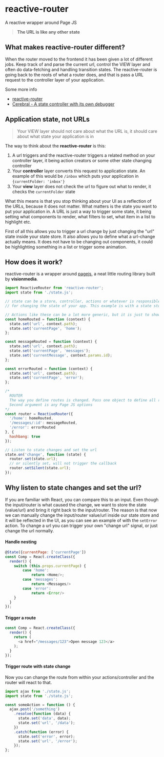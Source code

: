 # reactive-router
A reactive wrapper around Page JS

> **The URL is like any other state**

## What makes reactive-router different?
When the router moved to the frontend it has been given a lot of different jobs. Keep track of and parse the current url, control the VIEW layer and often do data-fetching and handling transition states. The reactive-router is going back to the roots of what a router does, and that is pass a URL request to the controller layer of your application.

Some more info
- [reactive-router](https://www.youtube.com/watch?v=6tUbnDHq8xs)
- [Cerebral - A state controller with its own debugger](https://www.youtube.com/watch?v=xCIv4-Q2dtA)

## Application state, not URLs
> Your VIEW layer should not care about what the URL is, it should care about what state your application is in

The way to think about the **reactive-router** is this:

1. A url triggers and the reactive-router triggers a related method on your controller layer, it being action creators or some other state changing controller
2. Your **controller** layer converts this request to application state. An example of this would be `/inbox` which puts your application in `{currentFolder: 'inbox'}`
3. Your **view** layer does not check the url to figure out what to render, it checks the `currentFolder` state

What this means is that you stop thinking about your UI as a reflection of the URLs, because it does not matter. What matters is the state you want to put your application in. A URL is just a way to trigger some state, it being setting what components to render, what filters to set, what item in a list to highlight etc.

First of all this allows you to trigger a url change by just changing the "url" state inside your state store. It also allows you to define what a url-change actually means. It does not have to be changing out components, it could be highlighting something in a list or trigger some animation.

## How does it work?
reactive-router is a wrapper around [pagejs](https://visionmedia.github.io/page.js/), a neat little routing library built by **visionmedia**.

```js
import ReactiveRouter from 'reactive-router';
import state from './state.js';

// state can be a store, controller, actions or whatever is responsible
// for changing the state of your app. This example is with a state store

// Actions like these can be a lot more generic, but it is just to show you
const homeRouted = function (context) {
  state.set('url', context.path);
  state.set('currentPage', 'home');
};

const messageRouted = function (context) {
  state.set('url', context.path);
  state.set('currentPage', 'messages');
  state.set('currentMessage', context.params.id);
};

const errorRouted = function (context) {
  state.set('url', context.path);
  state.set('currentPage', 'error');
};

/*
  ROUTER
  The way you define routes is changed. Pass one object to define all routes. 
  Second argument is any Page JS options
*/
const router = ReactiveRouter({
  '/home': homeRouted,
  '/messages/:id': messageRouted,
  '/error': errorRouted
}, {
  hashbang: true
});

// Listen to state changes and set the url
state.on('change', function (state) {
  router.set(state.url);
  // or silently set, will not trigger the callback
  router.setSilent(state.url);
});
```

## Why listen to state changes and set the url?
If you are familiar with React, you can compare this to an input. Even though the input/router is what caused the change, we want to store the state (value/url) and bring it right back to the input/router. The reason is that now we can manually change the input/router value/url inside our state store and it will be reflected in the UI, as you can see an example of with the `setError` action. To change a url you can trigger your own "change url" signal, or just change the url normally.

#### Handle nesting
```js
@State({currentPage: ['currentPage'])
const Comp = React.createClass({
  render() {
    switch (this.props.currentPage) {
        case 'home':
            return <Home/>;
        case 'messages':
            return <Messages/>
        case 'error':
            return <Error/>
    }
  }
});
```

#### Trigger a route
```js
const Comp = React.createClass({
  render() {
    return (
      <a href="/messages/123">Open message 123</a>
    );
  }
});
```

#### Trigger route with state change
Now you can change the route from within your actions/controller and the router will react to that.
```js
import ajax from './state.js';
import state from './state.js';

const someAction = function () {
  ajax.post('/something')
    .resolve(function (data) {
      state.set('data', data);
      state.set('url', '/data');
    })
    .catch(function (error) {
      state.set('error', error);
      state.set('url', '/error');
    });
};
```
